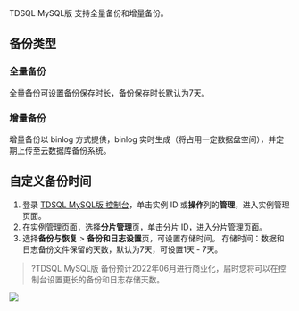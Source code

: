 
TDSQL MySQL版 支持全量备份和增量备份。

## 备份类型
### 全量备份
全量备份可设置备份保存时长，备份保存时长默认为7天。

### 增量备份
增量备份以 binlog 方式提供，binlog 实时生成（将占用一定数据盘空间），并定期上传至云数据库备份系统。

## 自定义备份时间
1. 登录 [TDSQL MySQL版 控制台](https://console.cloud.tencent.com/dcdb)，单击实例 ID 或**操作**列的**管理**，进入实例管理页面。
2. 在实例管理页面，选择**分片管理**页，单击分片 ID，进入分片管理页面。
3. 选择**备份与恢复** > **备份和日志设置**页，可设置存储时间。
存储时间：数据和日志备份文件保留的天数，默认为7天，可设置1天 - 7天。
>?TDSQL MySQL版 备份预计2022年06月进行商业化，届时您将可以在控制台设置更长的备份和日志存储天数。
>
![](https://qcloudimg.tencent-cloud.cn/raw/be923fcdbbb3938f6c4906fe4878e03f.png)
